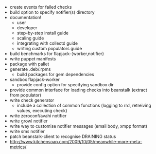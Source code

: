  * create events for failed checks
 * build option to specify notifier(s) directory
 * documentation!
   * user
   * developer
   * step-by-step install guide
   * scaling guide
   * integrating with collectd guide
   * writing custom populators guide
 * build benchmarks for flapjack-{worker,notifier}
 * write puppet manifests
 * package with pallet
 * generate .deb/.rpms
   * build packages for gem dependencies
 * sandbox flapjack-worker
   * provide config option for specifying sandbox dir
 * provide common interface for loading checks into beanstalk (extract from populator)
 * write check generator
   * include a collection of common functions 
     (logging to rrd, retreiving values, executing check)
 * write zeroconf/avahi notifier
 * write growl notifier
 * write way to customise notifier messages (email body, xmpp format)
 * write sms notifier
 * patch beanstalk-client to recognise DRAINING status 
 * http://www.kitchensoap.com/2009/10/05/meanwhile-more-meta-metrics/
